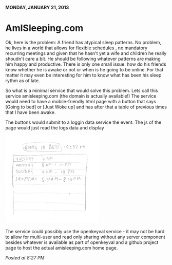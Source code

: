 **MONDAY, JANUARY 21, 2013**

AmISleeping.com
===============

Ok, here is the problem:
A friend has atypical sleep patterns. No problem, he lives in a world that allows for flexible schedules , no mandatory recurring meetings and given that he hasn't yet a wife and children he really shoudn't care a bit. He should be following whatever patterns are making him happy and productive.
There is only one small issue: how do his friends know whether he is awake or not or when is he going to be online. For that matter it may even be interesting for him to know what has been his sleep rythm as of late.

So what is a minimal service that would solve this problem.
Lets call this service amisleeping.com  (the domain is actually available!)
The service would need to have a mobile-friendly html page with a button that says
[Going to bed] or [Just Woke up] and has after that a table of previous times that I have been awake.


The buttons would submit to a loggin data service the event. The js of the page would just read the logs data and display

![Alt text](images/wakeup-diary.png)

The service could possibly use the openkeyval service - it may not be hard to allow for multi-user and read only sharing without any server component besides whatever is available as part of openkeyval and a github project page to host the actual amisleeping.com home page.


_Posted at 8:27 PM_
